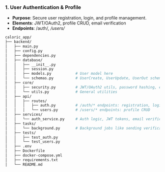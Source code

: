 ### 1. User Authentication & Profile

* **Purpose**: Secure user registration, login, and profile management.
* **Elements**: JWT/OAuth2, profile CRUD, email verification
* **Endpoints**: /auth/*, /users/*

```bash
caloric_app/
├── backend/
│   ├── main.py
│   ├── config.py
│   ├── dependencies.py
│   ├── database/
│   │   ├── __init__.py
│   │   ├── session.py
│   │   ├── models.py           # User model here
│   │   └── schemas.py          # UserCreate, UserUpdate, UserOut schemas
│   ├── core/
│   │   ├── security.py         # JWT/OAuth2 utils, password hashing, email verification helpers
│   │   └── utils.py            # General utilities
│   ├── api/
│   │   ├── routes/
│   │   │   ├── auth.py         # /auth/* endpoints: registration, login, email verification
│   │   │   └── users.py        # /users/* endpoints: profile CRUD
│   ├── services/
│   │   └── auth_service.py     # Auth logic, JWT tokens, email verification flow
│   ├── tasks/
│   │   └── background.py       # Background jobs like sending verification emails
│   ├── tests/
│   │   ├── test_auth.py
│   │   └── test_users.py
│   ├── .env
│   ├── Dockerfile
│   ├── docker-compose.yml
│   ├── requirements.txt
│   └── README.md
```